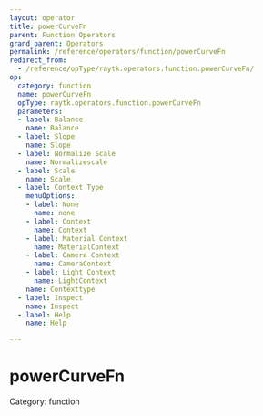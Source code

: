 ```yaml
---
layout: operator
title: powerCurveFn
parent: Function Operators
grand_parent: Operators
permalink: /reference/operators/function/powerCurveFn
redirect_from:
  - /reference/opType/raytk.operators.function.powerCurveFn/
op:
  category: function
  name: powerCurveFn
  opType: raytk.operators.function.powerCurveFn
  parameters:
  - label: Balance
    name: Balance
  - label: Slope
    name: Slope
  - label: Normalize Scale
    name: Normalizescale
  - label: Scale
    name: Scale
  - label: Context Type
    menuOptions:
    - label: None
      name: none
    - label: Context
      name: Context
    - label: Material Context
      name: MaterialContext
    - label: Camera Context
      name: CameraContext
    - label: Light Context
      name: LightContext
    name: Contexttype
  - label: Inspect
    name: Inspect
  - label: Help
    name: Help

---
```


# powerCurveFn

Category: function

